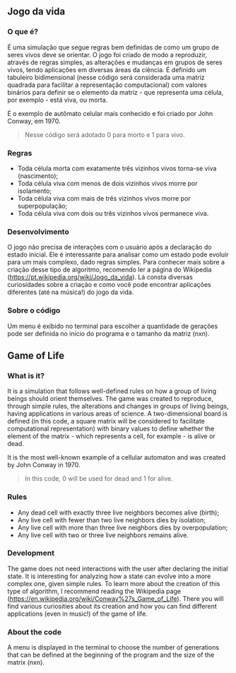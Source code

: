## Jogo da vida
### O que é?
É uma simulação que segue regras bem definidas de como um grupo de seres vivos deve se orientar. O jogo foi criado de modo a reproduzir, através de regras simples, as alterações e mudanças em grupos de seres vivos, tendo aplicações em diversas áreas da ciência. É definido um tabuleiro bidimensional (nesse código será considerada uma matriz quadrada para facilitar a representação computacional) com valores binários para definir se o elemento da matriz - que representa uma célula, por exemplo - está viva, ou morta.

É o exemplo de autômato celular mais conhecido e foi criado por John Conway, em 1970.

> Nesse código será adotado 0 para morto e 1 para vivo.

### Regras
- Toda célula morta com exatamente três vizinhos vivos torna-se viva (nascimento);
- Toda célula viva com menos de dois vizinhos vivos morre por isolamento;
- Toda célula viva com mais de três vizinhos vivos morre por superpopulação;
- Toda célula viva com dois ou três vizinhos vivos permanece viva.

### Desenvolvimento
O jogo não precisa de interações com o usuário após a declaração do estado inicial. Ele é interessante para analisar como um estado pode evoluir para um mais complexo, dado regras simples. Para conhecer mais sobre a criação desse tipo de algoritmo, recomendo ler a página do Wikipedia (https://pt.wikipedia.org/wiki/Jogo_da_vida). Lá consta diversas curiosidades sobre a criação e como você pode encontrar aplicações diferentes (até na música!) do jogo da vida. 

### Sobre o código
Um menu é exibido no terminal para escolher a quantidade de gerações pode ser definida no início do programa e o tamanho da matriz (nxn).


## Game of Life
### What is it?
It is a simulation that follows well-defined rules on how a group of living beings should orient themselves. The game was created to reproduce, through simple rules, the alterations and changes in groups of living beings, having applications in various areas of science. A two-dimensional board is defined (in this code, a square matrix will be considered to facilitate computational representation) with binary values to define whether the element of the matrix - which represents a cell, for example - is alive or dead.

It is the most well-known example of a cellular automaton and was created by John Conway in 1970.

> In this code, 0 will be used for dead and 1 for alive.

### Rules
- Any dead cell with exactly three live neighbors becomes alive (birth);
- Any live cell with fewer than two live neighbors dies by isolation;
- Any live cell with more than three live neighbors dies by overpopulation;
- Any live cell with two or three live neighbors remains alive.

### Development
The game does not need interactions with the user after declaring the initial state. It is interesting for analyzing how a state can evolve into a more complex one, given simple rules. To learn more about the creation of this type of algorithm, I recommend reading the Wikipedia page (https://en.wikipedia.org/wiki/Conway%27s_Game_of_Life). There you will find various curiosities about its creation and how you can find different applications (even in music!) of the game of life.

### About the code
A menu is displayed in the terminal to choose the number of generations that can be defined at the beginning of the program and the size of the matrix (nxn).